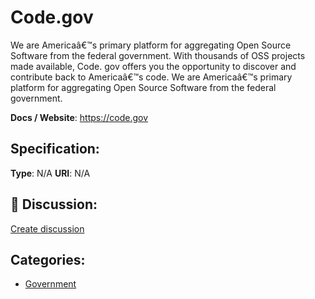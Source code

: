 # Code.gov


We are Americaâ€™s primary platform for aggregating Open Source Software from the federal government. With thousands of OSS projects made available, Code. gov offers you the opportunity to discover and contribute back to Americaâ€™s code.  We are Americaâ€™s primary platform for aggregating Open Source Software from the federal government.

**Docs / Website**: https://code.gov

## Specification:
**Type**:  N/A 
**URI**:  N/A 

## 💬 Discussion:
[Create discussion](link)

## Categories:
- [Government](https://github.com/apis-list/apis-list#government)





